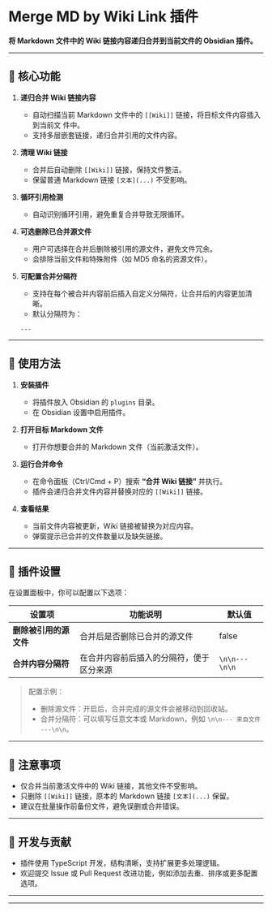 # Merge MD by Wiki Link 插件

**将 Markdown 文件中的 Wiki 链接内容递归合并到当前文件的 Obsidian 插件。**

---

## 🔹 核心功能

1. **递归合并 Wiki 链接内容**

   - 自动扫描当前 Markdown 文件中的 `[[Wiki]]` 链接，将目标文件内容插入到当前文
     件中。
   - 支持多层嵌套链接，递归合并引用的文件内容。

2. **清理 Wiki 链接**

   - 合并后自动删除 `[[Wiki]]` 链接，保持文件整洁。
   - 保留普通 Markdown 链接 `[文本](...)` 不受影响。

3. **循环引用检测**

   - 自动识别循环引用，避免重复合并导致无限循环。

4. **可选删除已合并源文件**

   - 用户可选择在合并后删除被引用的源文件，避免文件冗余。
   - 会排除当前文件和特殊附件（如 MD5 命名的资源文件）。

5. **可配置合并分隔符**

   - 支持在每个被合并内容前后插入自定义分隔符，让合并后的内容更加清晰。
   - 默认分隔符为：

   ```
   ---
   ```

---

## 🔹 使用方法

1. **安装插件**

   - 将插件放入 Obsidian 的 `plugins` 目录。
   - 在 Obsidian 设置中启用插件。

2. **打开目标 Markdown 文件**

   - 打开你想要合并的 Markdown 文件（当前激活文件）。

3. **运行合并命令**

   - 在命令面板（Ctrl/Cmd + P）搜索 **“合并 Wiki 链接”** 并执行。
   - 插件会递归合并文件内容并替换对应的 `[[Wiki]]` 链接。

4. **查看结果**

   - 当前文件内容被更新，Wiki 链接被替换为对应内容。
   - 弹窗提示已合并的文件数量以及缺失链接。

---

## 🔹 插件设置

在设置面板中，你可以配置以下选项：

| 设置项                 | 功能说明                                 | 默认值        |
| ---------------------- | ---------------------------------------- | ------------- |
| **删除被引用的源文件** | 合并后是否删除已合并的源文件             | false         |
| **合并内容分隔符**     | 在合并内容前后插入的分隔符，便于区分来源 | `\n\n---\n\n` |

> 配置示例：
>
> - 删除源文件：开启后，合并完成的源文件会被移动到回收站。
> - 合并分隔符：可以填写任意文本或 Markdown，例如 `\n\n--- 来自文件 ---\n\n`。

---

## 🔹 注意事项

- 仅合并当前激活文件中的 Wiki 链接，其他文件不受影响。
- 只删除 `[[Wiki]]` 链接，原本的 Markdown 链接 `[文本](...)` 保留。
- 建议在批量操作前备份文件，避免误删或合并错误。

---

## 🔹 开发与贡献

- 插件使用 TypeScript 开发，结构清晰，支持扩展更多处理逻辑。
- 欢迎提交 Issue 或 Pull Request 改进功能，例如添加去重、排序或更多配置选项。

---

---

